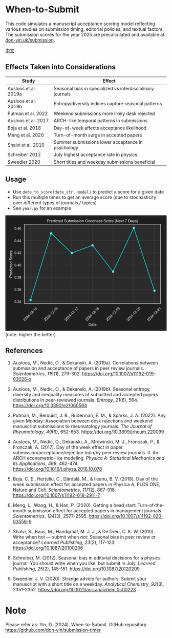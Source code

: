 # When-to-Submit
This code simulates a manuscript acceptance scoring model reflecting various studies on submission timing, editorial policies, and textual factors.
The submission scores for the year 2025 are precalculated and available at [don-yin.uk/submission](https://don-yin.uk/submission).

[中文](README.md)


## Effects Taken into Considerations
| Study                | Effect                                                     |
|----------------------|------------------------------------------------------------|
| Ausloos et al. 2019a | Seasonal bias in specialized vs interdisciplinary journals |
| Ausloos et al. 2019b | Entropy/diversity indices capture seasonal patterns        |
| Putman et al. 2022   | Weekend submissions more likely desk rejected              |
| Ausloos et al. 2017  | ARCH-like temporal patterns in submissions                 |
| Boja et al. 2018     | Day-of-week affects acceptance likelihood                  |
| Meng et al. 2020     | Turn-of-month surge in accepted papers                     |
| Shalvi et al. 2010   | Summer submissions lower acceptance in psychology          |
| Schreiber 2012       | July highest acceptance rate in physics                    |
| Sweedler 2020        | Short titles and weekday submissions beneficial            |

## Usage
- Use `date_to_score(date_str, model)` to predict a score for a given date
- Run this multiple times to get an average score (due to stochasticity over different types of journals / topics)
- See `year.py` for an example

![Predicted Submission Scores](public/submission_score.png)
(note: higher the better)

## References
1. Ausloos, M., Nedič, O., & Dekanski, A. (2019a). Correlations between submission and acceptance of papers in peer review journals. *Scientometrics*, *119*(1), 279-302. https://doi.org/10.1007/s11192-019-03026-x

2. Ausloos, M., Nedic, O., & Dekanski, A. (2019b). Seasonal entropy, diversity and inequality measures of submitted and accepted papers distributions in peer-reviewed journals. *Entropy*, *21*(6), 564. https://doi.org/10.3390/e21060564

3. Putman, M., Berquist, J. B., Ruderman, E. M., & Sparks, J. A. (2022). Any given Monday: Association between desk rejections and weekend manuscript submissions to rheumatology journals. *The Journal of Rheumatology*, *49*(6), 652-653. https://doi.org/10.3899/jrheum.220099

4. Ausloos, M., Nedic, O., Dekanski, A., Mrowinski, M. J., Fronczak, P., & Fronczak, A. (2017). Day of the week effect in paper submission/acceptance/rejection to/in/by peer review journals. II. An ARCH econometric-like modeling. *Physica A: Statistical Mechanics and its Applications*, *468*, 462-474. https://doi.org/10.1016/j.physa.2016.10.078

5. Boja, C. E., Herţeliu, C., Dârdală, M., & Ileanu, B. V. (2018). Day of the week submission effect for accepted papers in Physica A, PLOS ONE, Nature and Cell. *Scientometrics*, *117*(2), 887-918. https://doi.org/10.1007/s11192-018-2911-7

6. Meng, L., Wang, H., & Han, P. (2020). Getting a head start: Turn-of-the-month submission effect for accepted papers in management journals. *Scientometrics*, *124*(3), 2577-2595. https://doi.org/10.1007/s11192-020-03556-9

7. Shalvi, S., Baas, M., Handgraaf, M. J. J., & De Dreu, C. K. W. (2010). Write when hot — submit when not: Seasonal bias in peer review or acceptance? *Learned Publishing*, *23*(2), 117-123. https://doi.org/10.1087/20100206

8. Schreiber, M. (2012). Seasonal bias in editorial decisions for a physics journal: You should write when you like, but submit in July. *Learned Publishing*, *25*(2), 145-151. https://doi.org/10.1087/20120209

9. Sweedler, J. V. (2020). Strange advice for authors: Submit your manuscript with a short title on a weekday. *Analytical Chemistry*, *92*(3), 2351-2352. https://doi.org/10.1021/acs.analchem.0c00223

# Note
Please refer as: Yin, D. (2024). When-to-Submit. GitHub repository. https://github.com/don-yin/submission-timer
